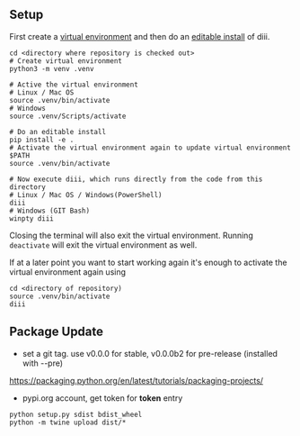 ## Setup
First create a [virtual environment](https://docs.python.org/3/library/venv.html) and then do an [editable install](https://pip.pypa.io/en/latest/reference/pip_install/#editable-installs) of diii.
```
cd <directory where repository is checked out>
# Create virtual environment
python3 -m venv .venv

# Active the virtual environment
# Linux / Mac OS
source .venv/bin/activate
# Windows
source .venv/Scripts/activate

# Do an editable install
pip install -e .
# Activate the virtual environment again to update virtual environment $PATH
source .venv/bin/activate

# Now execute diii, which runs directly from the code from this directory
# Linux / Mac OS / Windows(PowerShell)
diii
# Windows (GIT Bash)
winpty diii
```

Closing the terminal will also exit the virtual environment. Running `deactivate` will exit the virtual environment as well.

If at a later point you want to start working again it's enough to activate the virtual environment again using
```
cd <directory of repository)
source .venv/bin/activate
diii
```

## Package Update

- set a git tag. use v0.0.0 for stable, v0.0.0b2 for pre-release (installed with --pre)

https://packaging.python.org/en/latest/tutorials/packaging-projects/

- pypi.org account, get token for __token__ entry

```
python setup.py sdist bdist_wheel
python -m twine upload dist/*
```
